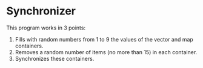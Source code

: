 # Synchronizer 
This program works in 3 points:
1. Fills with random numbers from 1 to 9 the values of the vector and map containers.
2. Removes a random number of items (no more than 15) in each container.
3. Synchronizes these containers. 
